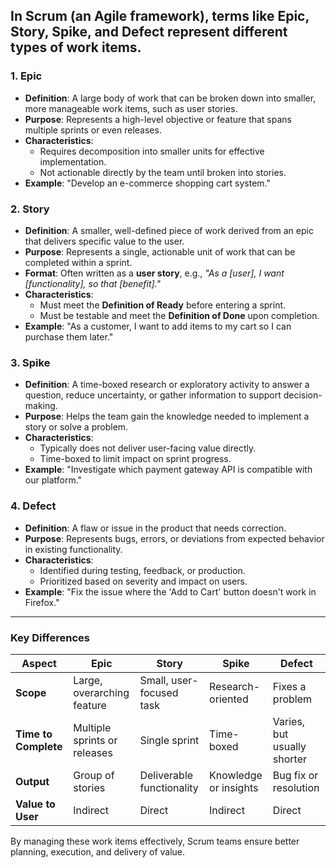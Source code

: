 ## In Scrum (an Agile framework), terms like **Epic**, **Story**, **Spike**, and **Defect** represent different types of work items. 


### 1. **Epic**
   - **Definition**: A large body of work that can be broken down into smaller, more manageable work items, such as user stories.
   - **Purpose**: Represents a high-level objective or feature that spans multiple sprints or even releases.
   - **Characteristics**:
     - Requires decomposition into smaller units for effective implementation.
     - Not actionable directly by the team until broken into stories.
   - **Example**: "Develop an e-commerce shopping cart system."

### 2. **Story**
   - **Definition**: A smaller, well-defined piece of work derived from an epic that delivers specific value to the user.
   - **Purpose**: Represents a single, actionable unit of work that can be completed within a sprint.
   - **Format**: Often written as a **user story**, e.g., _"As a [user], I want [functionality], so that [benefit]."_
   - **Characteristics**:
     - Must meet the **Definition of Ready** before entering a sprint.
     - Must be testable and meet the **Definition of Done** upon completion.
   - **Example**: "As a customer, I want to add items to my cart so I can purchase them later."

### 3. **Spike**
   - **Definition**: A time-boxed research or exploratory activity to answer a question, reduce uncertainty, or gather information to support decision-making.
   - **Purpose**: Helps the team gain the knowledge needed to implement a story or solve a problem.
   - **Characteristics**:
     - Typically does not deliver user-facing value directly.
     - Time-boxed to limit impact on sprint progress.
   - **Example**: "Investigate which payment gateway API is compatible with our platform."

### 4. **Defect**
   - **Definition**: A flaw or issue in the product that needs correction.
   - **Purpose**: Represents bugs, errors, or deviations from expected behavior in existing functionality.
   - **Characteristics**:
     - Identified during testing, feedback, or production.
     - Prioritized based on severity and impact on users.
   - **Example**: "Fix the issue where the 'Add to Cart' button doesn't work in Firefox."

---

### Key Differences
| Aspect               | Epic                               | Story                           | Spike                         | Defect                      |
|-----------------------|------------------------------------|---------------------------------|-------------------------------|-----------------------------|
| **Scope**            | Large, overarching feature         | Small, user-focused task        | Research-oriented             | Fixes a problem             |
| **Time to Complete** | Multiple sprints or releases       | Single sprint                   | Time-boxed                    | Varies, but usually shorter |
| **Output**           | Group of stories                   | Deliverable functionality       | Knowledge or insights         | Bug fix or resolution       |
| **Value to User**    | Indirect                           | Direct                          | Indirect                      | Direct                      |

By managing these work items effectively, Scrum teams ensure better planning, execution, and delivery of value.
